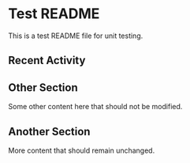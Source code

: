 # Test README

This is a test README file for unit testing.

## Recent Activity
<!--START_SECTION:activity-->
<!--END_SECTION:activity-->

## Other Section

Some other content here that should not be modified.

## Another Section

More content that should remain unchanged.

